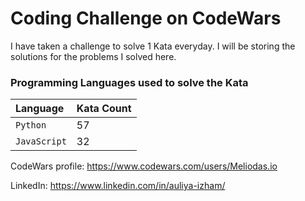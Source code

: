 
# Coding Challenge on CodeWars

I have taken a challenge to solve 1 Kata everyday. I will be storing the solutions for the problems I solved here.

### Programming Languages used to solve the Kata



| Language | Kata Count     |
| :-------- | :------- |
| `Python`   | 57|
 | `JavaScript` | 32 |



CodeWars profile: https://www.codewars.com/users/Meliodas.io

LinkedIn: https://www.linkedin.com/in/auliya-izham/
